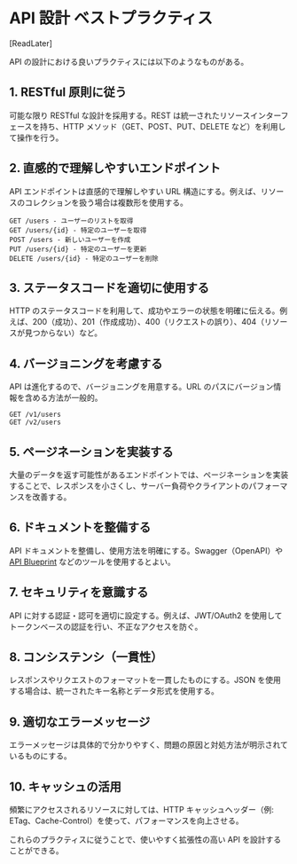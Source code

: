 # API 設計 ベストプラクティス

[ReadLater]

API の設計における良いプラクティスには以下のようなものがある。

## 1. RESTful 原則に従う

可能な限り RESTful な設計を採用する。REST は統一されたリソースインターフェースを持ち、HTTP メソッド（GET、POST、PUT、DELETE など）を利用して操作を行う。

## 2. 直感的で理解しやすいエンドポイント

API エンドポイントは直感的で理解しやすい URL 構造にする。例えば、リソースのコレクションを扱う場合は複数形を使用する。

```http
GET /users - ユーザーのリストを取得
GET /users/{id} - 特定のユーザーを取得
POST /users - 新しいユーザーを作成
PUT /users/{id} - 特定のユーザーを更新
DELETE /users/{id} - 特定のユーザーを削除
```

## 3. ステータスコードを適切に使用する

HTTP のステータスコードを利用して、成功やエラーの状態を明確に伝える。例えば、200（成功）、201（作成成功）、400（リクエストの誤り）、404（リソースが見つからない）など。

## 4. バージョニングを考慮する

API は進化するので、バージョニングを用意する。URL のパスにバージョン情報を含める方法が一般的。

```http
GET /v1/users
GET /v2/users
```

## 5. ページネーションを実装する

大量のデータを返す可能性があるエンドポイントでは、ページネーションを実装することで、レスポンスを小さくし、サーバー負荷やクライアントのパフォーマンスを改善する。

## 6. ドキュメントを整備する

API ドキュメントを整備し、使用方法を明確にする。Swagger（OpenAPI）や [API Blueprint](https://apiblueprint.org/) などのツールを使用するとよい。

## 7. セキュリティを意識する

API に対する認証・認可を適切に設定する。例えば、JWT/OAuth2 を使用してトークンベースの認証を行い、不正なアクセスを防ぐ。

## 8. コンシステンシ（一貫性）

レスポンスやリクエストのフォーマットを一貫したものにする。JSON を使用する場合は、統一されたキー名称とデータ形式を使用する。

## 9. 適切なエラーメッセージ

エラーメッセージは具体的で分かりやすく、問題の原因と対処方法が明示されているものにする。

## 10. キャッシュの活用

頻繁にアクセスされるリソースに対しては、HTTP キャッシュヘッダー（例: ETag、Cache-Control）を使って、パフォーマンスを向上させる。

これらのプラクティスに従うことで、使いやすく拡張性の高い API を設計することができる。
